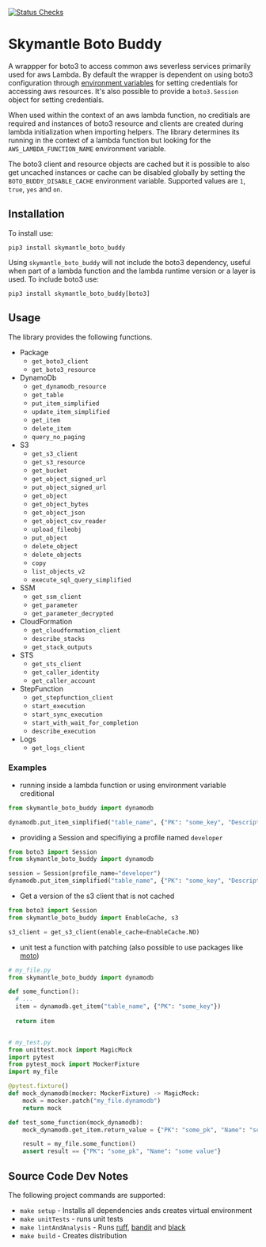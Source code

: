[![Status Checks](https://github.com/skymantle-tech/skymantle-boto-buddy/actions/workflows/status_checks.yml/badge.svg)](https://github.com/skymantle-tech/skymantle-boto-buddy/actions/workflows/status_checks.yml)

# Skymantle Boto Buddy

A wrappper for boto3 to access common aws severless services primarily used for aws Lambda. By default the wrapper is dependent on using boto3 configuration through [environment variables](https://boto3.amazonaws.com/v1/documentation/api/latest/guide/configuration.html#using-environment-variables) for setting credentials for accessing aws resources. It's also possible to provide a `boto3.Session` object for setting credentials.

When used within the context of an aws lambda function, no creditials are required and instances of boto3 resource and clients are created during lambda initialization when importing helpers. The library determines its running in the context of a lambda function but looking for the `AWS_LAMBDA_FUNCTION_NAME` environment variable.

The boto3 client and resource objects are cached but it is possible to also get uncached instances or cache can be disabled globally by setting the `BOTO_BUDDY_DISABLE_CACHE` environment variable. Supported values are `1`, `true`, `yes` and `on`.

## Installation
To install use:

```
pip3 install skymantle_boto_buddy
```

Using `skymantle_boto_buddy` will not include the boto3 dependency, useful when part of a lambda function and the lambda runtime version or a layer is used.  To include boto3 use:

```
pip3 install skymantle_boto_buddy[boto3]
```

## Usage

The library provides the following functions.

- Package
  - `get_boto3_client`
  - `get_boto3_resource`
- DynamoDb
  - `get_dynamodb_resource`
  - `get_table`
  - `put_item_simplified`
  - `update_item_simplified`
  - `get_item`
  - `delete_item`
  - `query_no_paging`
- S3
  - `get_s3_client`
  - `get_s3_resource`
  - `get_bucket`
  - `get_object_signed_url`
  - `put_object_signed_url`
  - `get_object`
  - `get_object_bytes`
  - `get_object_json`
  - `get_object_csv_reader`
  - `upload_fileobj`
  - `put_object`
  - `delete_object`
  - `delete_objects`
  - `copy`
  - `list_objects_v2`
  - `execute_sql_query_simplified`
- SSM
  - `get_ssm_client`
  - `get_parameter`
  - `get_parameter_decrypted`
- CloudFormation
  - `get_cloudformation_client`
  - `describe_stacks`
  - `get_stack_outputs`
- STS
  - `get_sts_client`
  - `get_caller_identity`
  - `get_caller_account`
- StepFunction
  - `get_stepfunction_client`
  - `start_execution`
  - `start_sync_execution`
  - `start_with_wait_for_completion`
  - `describe_execution`
- Logs
  - `get_logs_client`


### Examples

- running inside a lambda function or using environment variable creditional

```python
from skymantle_boto_buddy import dynamodb

dynamodb.put_item_simplified("table_name", {"PK": "some_key", "Description": "Some description"})
```

- providing a Session and specifiying a profile named `developer`

```python
from boto3 import Session
from skymantle_boto_buddy import dynamodb

session = Session(profile_name="developer")
dynamodb.put_item_simplified("table_name", {"PK": "some_key", "Description": "Some description"}, session=session)
```

- Get a version of the s3 client that is not cached

```python
from boto3 import Session
from skymantle_boto_buddy import EnableCache, s3

s3_client = get_s3_client(enable_cache=EnableCache.NO)
```

- unit test a function with patching (also possible to use packages like [moto](https://github.com/getmoto/moto))

```python
# my_file.py
from skymantle_boto_buddy import dynamodb

def some_function():
  # ...
  item = dynamodb.get_item("table_name", {"PK": "some_key"})
  
  return item


# my_test.py
from unittest.mock import MagicMock
import pytest
from pytest_mock import MockerFixture
import my_file

@pytest.fixture()
def mock_dynamodb(mocker: MockerFixture) -> MagicMock:
    mock = mocker.patch("my_file.dynamodb")
    return mock

def test_some_function(mock_dynamodb):
    mock_dynamodb.get_item.return_value = {"PK": "some_pk", "Name": "some value"}

    result = my_file.some_function()
    assert result == {"PK": "some_pk", "Name": "some value"}
```

## Source Code Dev Notes

The following project commands are supported:
- `make setup` - Installs all dependencies ands creates virtual environment
- `make unitTests` - runs unit tests
- `make lintAndAnalysis` - Runs [ruff](https://github.com/astral-sh/ruff), [bandit](https://github.com/PyCQA/bandit) and [black](https://github.com/psf/black)
- `make build` - Creates distribution